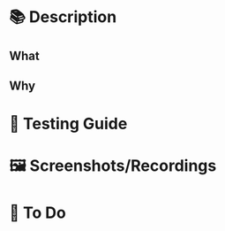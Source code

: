 # 📚 Description
## What
<!-- Explain what this PR addresses: what this will do once merged? -->
## Why
<!-- Explain the **motivation** for making this change. What existing problem does the pull request solve? -->
# 🧪 Testing Guide
<!-- A testing plan to verify this code is very appreciated. Add here the steps to follow to verify the code -->

# 🖼 Screenshots/Recordings
<!-- Do you have any images/videos to attach to this PR as asset in order to add more context for reviewer? -->

# 📝 To Do
<!-- Do you have left some known TODOs in the code, that you can not solve now? IF taht's the case, please create an issue for those and reference them here-->
